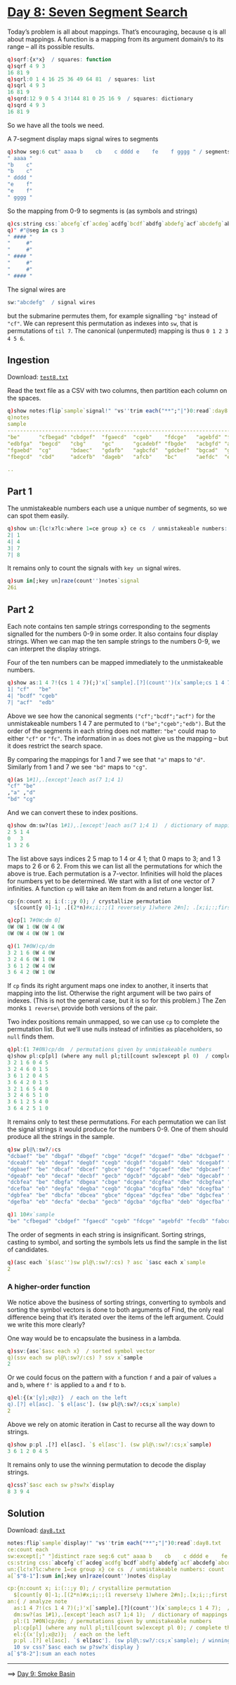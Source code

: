 # [Day 8: Seven Segment Search](https://adventofcode.com/2021/day/8)

Today’s problem is all about mappings.
That’s encouraging, because q is all about mappings.
A function is a mapping from its argument domain/s to its range – all its possible results. 
```q
q)sqrf:{x*x}  / squares: function
q)sqrf 4 9 3
16 81 9
q)sqrl:0 1 4 16 25 36 49 64 81  / squares: list
q)sqrl 4 9 3
16 81 9
q)sqrd:12 9 0 5 4 3!144 81 0 25 16 9  / squares: dictionary
q)sqrd 4 9 3
16 81 9
```
So we have all the tools we need. 

A 7-segment display maps signal wires to segments
```q
q)show seg:6 cut" aaaa b    cb    c dddd e    fe    f gggg " / segments and signal wires
" aaaa "
"b    c"
"b    c"
" dddd "
"e    f"
"e    f"
" gggg "
```
So the mapping from 0-9 to segments is (as symbols and strings)
```q
q)cs:string css:`abcefg`cf`acdeg`acdfg`bcdf`abdfg`abdefg`acf`abcdefg`abcdfg / canonical signals
q)" #"@seg in cs 3
" #### "
"     #"
"     #"
" #### "
"     #"
"     #"
" #### "
```
The signal wires are 
```q
sw:"abcdefg"  / signal wires
``` 
but the submarine permutes them, for example signalling `"bg"` instead of `"cf"`.
We can represent this permutation as indexes into `sw`, that is permutations of `til 7`.
The canonical (unpermuted) mapping is thus `0 1 2 3 4 5 6`.


## Ingestion

Download: 
[`test8.txt`](./test/test8.txt)

Read the text file as a CSV with two columns, then partition each column on the spaces. 
```q
q)show notes:flip`sample`signal!" "vs''trim each("**";"|")0:read`:day8.txt
q)notes
sample                                                                                            signal
-----------------------------------------------------------------------------------------------------------------------------------------
"be"      "cfbegad" "cbdgef"  "fgaecd"  "cgeb"    "fdcge"   "agebfd" "fecdb"  "fabcd"   "edb"     "fdgacbe" "cefdb"   "cefbgd"  "gcbe"
"edbfga"  "begcd"   "cbg"     "gc"      "gcadebf" "fbgde"   "acbgfd" "abcde"  "gfcbed"  "gfec"    "fcgedb"  "cgb"     "dgebacf" "gc"
"fgaebd"  "cg"      "bdaec"   "gdafb"   "agbcfd"  "gdcbef"  "bgcad"  "gfac"   "gcb"     "cdgabef" "cg"      "cg"      "fdcagb"  "cbg"
"fbegcd"  "cbd"     "adcefb"  "dageb"   "afcb"    "bc"      "aefdc"  "ecdab"  "fgdeca"  "fcdbega" "efabcd"  "cedba"   "gadfec"  "cb"

..
```


## Part 1

The unmistakeable numbers each use a unique number of segments, so we can spot them easily. 
```q
q)show un:{lc!x?lc:where 1=ce group x} ce cs  / unmistakeable numbers: count | #
2| 1
4| 4
3| 7
7| 8
```
It remains only to count the signals with `key un` signal wires.
```q
q)sum in[;key un]raze(count'')notes`signal
26i
```

## Part 2

Each note contains ten sample strings corresponding to the segments signalled for the numbers 0-9 in some order. 
It also contains four display strings.
When we can map the ten sample strings to the numbers 0-9, we can interpret the display strings. 

Four of the ten numbers can be mapped immediately to the unmistakeable numbers. 
```q
q)show as:1 4 7!(cs 1 4 7)(;)'x[`sample].[?](count'')(x`sample;cs 1 4 7)
1| "cf"   "be"
4| "bcdf" "cgeb"
7| "acf"  "edb"
```
Above we see how the canonical segments `("cf";"bcdf";"acf")` for the unmistakeable numbers 1 4 7 are permuted to `("be";"cgeb";"edb")`. 
But the order of the segments in each string does not matter: `"be"` could map to either `"cf"` or `"fc"`. 
The information in `as` does not give us the mapping – but it does restrict the search space. 

By comparing the mappings for 1 and 7 we see that `"a"` maps to `"d"`.
Similarly from 1 and 7 we see `"bd"` maps to `"cg"`.
```q
q)(as 1#1),.[except']each as(7 1;4 1)
"cf" "be"
,"a" ,"d"
"bd" "cg"
```
And we can convert these to index positions.
```q
q)show dm:sw?(as 1#1),.[except']each as(7 1;4 1)  / dictionary of mappings
2 5 1 4
0   3
1 3 2 6
```
The list above says indices 2 5 map to 1 4 or 4 1; that 0 maps to 3; and 1 3 maps to 2 6 or 6 2. 
From this we can list all the permutations for which the above is true.
Each permutation is a 7-vector. 
Infinities will hold the places for numbers yet to be determined.
We start with a list of one vector of 7 infinities. 
A function `cp` will take an item from `dm` and return a longer list.
```q
cp:{n:count x; i:(::;y 0); / crystallize permutation 
  $[count[y 0]-1; .[(2*n)#x;i;:;(1 reverse\y 1)where 2#n]; .[x;i;:;first y 1]] }
```
```q
q)cp[1 7#0W;dm 0]
0W 0W 1 0W 0W 4 0W
0W 0W 4 0W 0W 1 0W

q)(1 7#0W)cp/dm
3 2 1 6 0W 4 0W
3 2 4 6 0W 1 0W
3 6 1 2 0W 4 0W
3 6 4 2 0W 1 0W
```
If `cp` finds its right argument maps one index to another, it inserts that mapping into the list.
Otherwise the right argument will be two pairs of indexes. 
(This is not the general case, but it is so for this problem.)
The Zen monks `1 reverse\` provide both versions of the pair.

Two index positions remain unmapped, so we can use `cp` to complete the permutation list.
But we’ll use nulls instead of infinities as placeholders, so `null` finds them.
```q
q)pl:(1 7#0N)cp/dm  / permutations given by unmistakeable numbers
q)show pl:cp[pl] (where any null pl;til[count sw]except pl 0)  / complete the permutation list
3 2 1 6 0 4 5
3 2 4 6 0 1 5
3 6 1 2 0 4 5
3 6 4 2 0 1 5
3 2 1 6 5 4 0
3 2 4 6 5 1 0
3 6 1 2 5 4 0
3 6 4 2 5 1 0
```
It remains only to test these permutations.
For each permutation we can list the signal strings it would produce for the numbers 0-9.
One of them should produce all the strings in the sample.
```q
q)sw pl@\:sw?/:cs
"dcbaef" "be" "dbgaf" "dbgef" "cbge" "dcgef" "dcgaef" "dbe" "dcbgaef" "dcbgef"
"dceabf" "eb" "degaf" "degbf" "cegb" "dcgbf" "dcgabf" "deb" "dcegabf" "dcegbf"
"dgbaef" "be" "dbcaf" "dbcef" "gbce" "dgcef" "dgcaef" "dbe" "dgbcaef" "dgbcef"
"dgeabf" "eb" "decaf" "decbf" "gecb" "dgcbf" "dgcabf" "deb" "dgecabf" "dgecbf"
"dcbfea" "be" "dbgfa" "dbgea" "cbge" "dcgea" "dcgfea" "dbe" "dcbgfea" "dcbgea"
"dcefba" "eb" "degfa" "degba" "cegb" "dcgba" "dcgfba" "deb" "dcegfba" "dcegba"
"dgbfea" "be" "dbcfa" "dbcea" "gbce" "dgcea" "dgcfea" "dbe" "dgbcfea" "dgbcea"
"dgefba" "eb" "decfa" "decba" "gecb" "dgcba" "dgcfba" "deb" "dgecfba" "dgecba"

q)1 10#x`sample
"be" "cfbegad" "cbdgef" "fgaecd" "cgeb" "fdcge" "agebfd" "fecdb" "fabcd" "edb"
```
The order of segments in each string is insignificant. 
Sorting strings, casting to symbol, and sorting the symbols lets us find the sample in the list of candidates.
```q
q)(asc each `$(asc'')sw pl@\:sw?/:cs) ? asc `$asc each x`sample
2
```


### A higher-order function

We notice above the business of sorting strings, converting to symbols and sorting the symbol vectors is done to both arguments of Find, the only real difference being that it’s iterated over the items of the left argument. 
Could we write this more clearly?

One way would be to encapsulate the business in a lambda.
```q
q)ssv:{asc`$asc each x}  / sorted symbol vector
q)(ssv each sw pl@\:sw?/:cs) ? ssv x`sample
2
```
Or we could focus on the pattern with a function `f` and a pair of values `a` and `b`, where `f'` is applied to `a` and `f` to `b`.
```q
q)el:{(x'[y];x@z)}  / each on the left
q).[?] el[asc]. `$ el[asc']. (sw pl@\:sw?/:cs;x`sample)
2
```
Above we rely on atomic iteration in Cast to recurse all the way down to strings. 
```q
q)show p:pl .[?] el[asc]. `$ el[asc']. (sw pl@\:sw?/:cs;x`sample)
3 6 1 2 0 4 5
```
It remains only to use the winning permutation to decode the display strings.
```q
q)css?`$asc each sw p?sw?x`display
8 3 9 4
```

## Solution

Download: 
[`day8.txt`](./data/day8.txt)

```q
notes:flip`sample`display!" "vs''trim each("**";"|")0:read`:day8.txt
ce:count each
sw:except[;" "]distinct raze seg:6 cut" aaaa b    cb    c dddd e    fe    f gggg " / segments and display wires
cs:string css:`abcefg`cf`acdeg`acdfg`bcdf`abdfg`abdefg`acf`abcdefg`abcdfg / canonical signals
un:{lc!x?lc:where 1=ce group x} ce cs  / unmistakeable numbers: count | #
a[`$"8-1"]:sum in[;key un]raze(count'')notes`display

cp:{n:count x; i:(::;y 0); / crystallize permutation 
  $[count[y 0]-1;.[(2*n)#x;i;:;(1 reverse\y 1)where 2#n];.[x;i;:;first y 1]] }
an:{ / analyze note
  as:1 4 7!(cs 1 4 7)(;)'x[`sample].[?](count'')(x`sample;cs 1 4 7);  / analysis samples
  dm:sw?(as 1#1),.[except']each as(7 1;4 1);  / dictionary of mappings
  pl:(1 7#0N)cp/dm; / permutations given by unmistakeable numbers
  pl:cp[pl] (where any null pl;til[count sw]except pl 0); / complete the permutation list
  el:{(x'[y];x@z)};  / each on the left
  p:pl .[?] el[asc]. `$ el[asc']. (sw pl@\:sw?/:cs;x`sample); / winning permutation
  10 sv css?`$asc each sw p?sw?x`display }
a[`$"8-2"]:sum an each notes
```

---
==>
[Day 9: Smoke Basin](./09-smoke-basin.md)